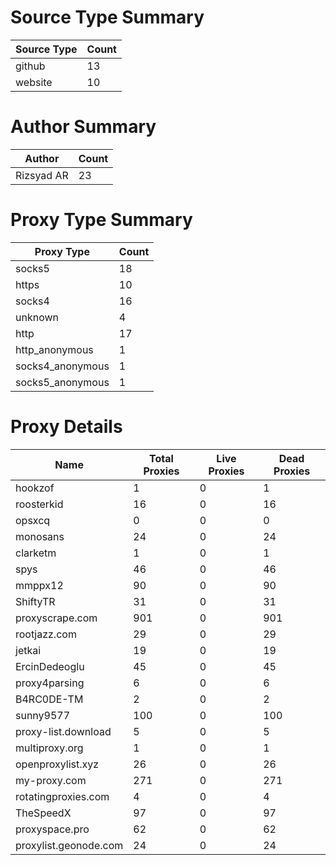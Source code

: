 # Source Type Summary

| Source Type | Count |
|-------------|-------|
| github | 13 |
| website | 10 |


# Author Summary

| Author | Count |
|--------|-------|
| Rizsyad AR | 23 |


# Proxy Type Summary

| Proxy Type | Count |
|------------|-------|
| socks5 | 18 |
| https | 10 |
| socks4 | 16 |
| unknown | 4 |
| http | 17 |
| http_anonymous | 1 |
| socks4_anonymous | 1 |
| socks5_anonymous | 1 |


# Proxy Details

| Name | Total Proxies | Live Proxies | Dead Proxies |
|------|---------------|--------------|---------------|
| hookzof | 1 | 0 | 1 |
| roosterkid | 16 | 0 | 16 |
| opsxcq | 0 | 0 | 0 |
| monosans | 24 | 0 | 24 |
| clarketm | 1 | 0 | 1 |
| spys | 46 | 0 | 46 |
| mmppx12 | 90 | 0 | 90 |
| ShiftyTR | 31 | 0 | 31 |
| proxyscrape.com | 901 | 0 | 901 |
| rootjazz.com | 29 | 0 | 29 |
| jetkai | 19 | 0 | 19 |
| ErcinDedeoglu | 45 | 0 | 45 |
| proxy4parsing | 6 | 0 | 6 |
| B4RC0DE-TM | 2 | 0 | 2 |
| sunny9577 | 100 | 0 | 100 |
| proxy-list.download | 5 | 0 | 5 |
| multiproxy.org | 1 | 0 | 1 |
| openproxylist.xyz | 26 | 0 | 26 |
| my-proxy.com | 271 | 0 | 271 |
| rotatingproxies.com | 4 | 0 | 4 |
| TheSpeedX | 97 | 0 | 97 |
| proxyspace.pro | 62 | 0 | 62 |
| proxylist.geonode.com | 24 | 0 | 24 |
